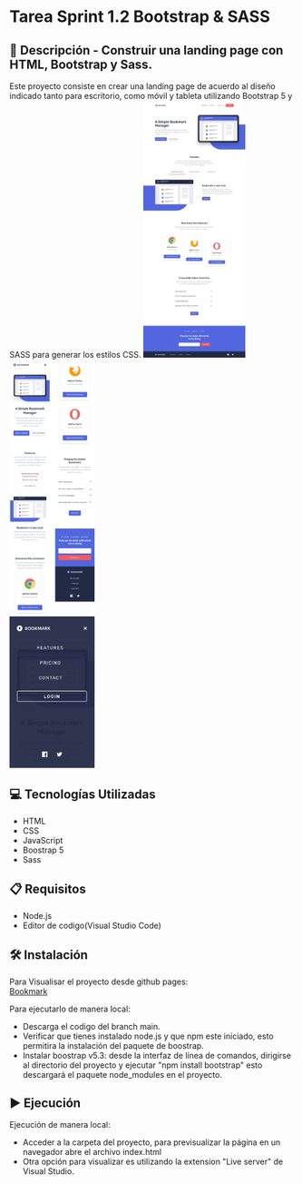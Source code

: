 # Tarea Sprint 1.2 Bootstrap & SASS
## 📄 Descripción - Construir una landing page con HTML, Bootstrap y Sass.
Este proyecto consiste en crear una landing page de acuerdo al diseño indicado tanto para escritorio, como móvil y tableta utilizando 
Bootstrap 5 y SASS para generar los estilos CSS. 
[<img src="design/desktop-design.jpg" width="180" alt="Diseño Escritorio" />](design/desktop-design.jpg)
[<img src="design/mobile.svg" width="150" alt="Diseño Movil" />](design/mobile.svg)  
[<img src="design/mobile-active-nav.jpg" width="150" alt="Menu Movil"/>](design/mobile-active-nav.jpg)

## 💻 Tecnologías Utilizadas
* HTML
* CSS
* JavaScript
* Boostrap 5
* Sass

## 📋 Requisitos
* Node.js 
* Editor de codigo(Visual Studio Code)

## 🛠️ Instalación
Para Visualisar el proyecto desde github pages:  
[Bookmark](https://mgonzalesdev.github.io/1-Maquetacion-Nivel1/) 

Para ejecutarlo de manera local:
* Descarga el codigo del branch main.
* Verificar que tienes instalado node.js y que npm este iniciado, esto permitira la instalación del paquete de boostrap.
* Instalar boostrap v5.3: desde la interfaz de línea de comandos, dirigirse al directorio del proyecto y ejecutar "npm install bootstrap" esto descargará el paquete node_modules en el proyecto.

## ▶️ Ejecución
Ejecución de manera local:
* Acceder a la carpeta del proyecto, para previsualizar la página en un navegador abre el archivo index.html
* Otra opción para visualizar es utilizando la extension "Live server" de Visual Studio.